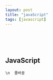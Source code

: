 ```yaml
---
layout: post
title: "javaScript"
tags: [javascript]
---
```

 <br/><br/><br/>

##  JavaScript

```
\n  줄바꿈
```


